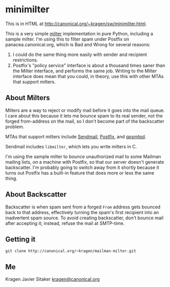 minimilter
==========

<link rel="stylesheet" href="../style.css" />

This is in HTML at <http://canonical.org/~kragen/sw/minimilter.html>.

This is a very simple [milter](https://www.milter.org/) implementation
in pure Python, including a sample milter.  I'm using this to filter
spam under Postfix on panacea.canonical.org, which is Bad and Wrong
for several reasons:

1. I could do the same thing more easily with sender and recipient
   restrictions.
2. Postfix's "policy service" interface is about a thousand times
   saner than the Milter interface, and performs the same job.
   Writing to the Milter interface does mean that you could, in
   theory, use this with other MTAs that support milters.

About Milters
-------------

Milters are a way to reject or modify mail before it goes into the
mail queue.  I care about this because it lets me bounce spam to its
real sender, not the forged from-address on the mail, so I don't
become part of the backscatter problem.

MTAs that support milters include
[Sendmail](http://www.sendmail.org/),
[Postfix](http://www.postfix.org), and
[qpsmtpd](http://smtpd.develooper.com/).

Sendmail includes `libmilter`, which lets you write milters in C.

I'm using the sample milter to bounce unauthorized mail to some
Mailman mailing lists, on a machine with Postfix, so that our server
doesn't generate backscatter.  I'm probably going to switch away from
it shortly because it turns out Postfix has a built-in feature that
does more or less the same thing.

About Backscatter
-----------------

Backscatter is when spam sent from a forged `From` address gets
bounced back to that address, effectively turning the spam's first
recipient into an inadvertent spam source.  To avoid creating
backscatter, don't bounce mail after accepting it; instead, refuse the
mail at SMTP-time.

Getting it
----------

    git clone http://canonical.org/~kragen/mailman-milter.git

Me
--

Kragen Javier Sitaker <kragen@canonical.org>
